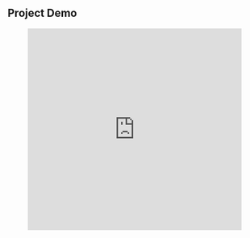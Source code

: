 ## Project Demo

<figure class="video_container">
<iframe height="400" style="width: 100%;" scrolling="no" title="[Cards] Pure CSS Expanding Columns" src="https://codepen.io/joshuacalebdavids/embed/JojYxyB?default-tab=result" frameborder="no" loading="lazy" allowtransparency="true" allowfullscreen="true">
  See the Pen <a href="https://codepen.io/joshuacalebdavids/pen/JojYxyB">
  [Cards] Pure CSS Expanding Columns</a> by Joshua Caleb Davids (<a href="https://codepen.io/joshuacalebdavids">@joshuacalebdavids</a>)
  on <a href="https://codepen.io">CodePen</a>.
</iframe>
</figure>
